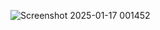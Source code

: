 ![Screenshot 2025-01-17 001452](https://github.com/user-attachments/assets/0a50eb86-0b63-4b50-b59f-a3df4cc0cf7f)
